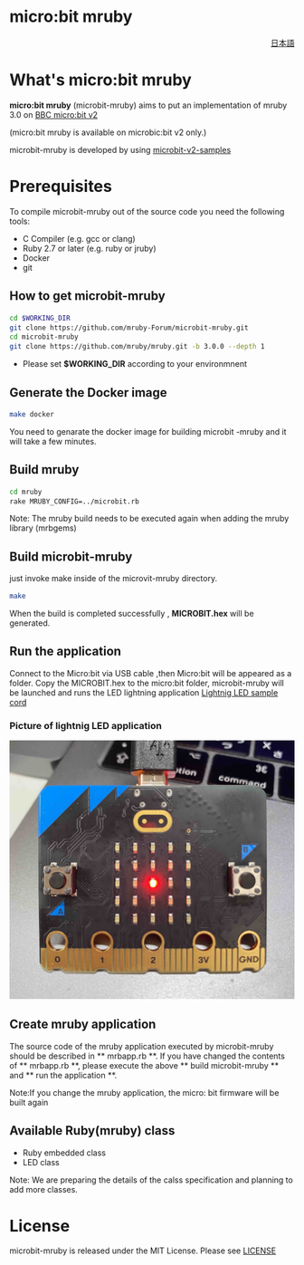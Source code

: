 # micro:bit mruby

<div align="right">
<a href="README-ja.md">日本語</a>
</div>

# What's micro:bit mruby

**micro:bit mruby** (microbit-mruby) aims to put an implementation of mruby 3.0 on [BBC micro:bit v2](https://microbit.org/)

(micro:bit mruby is available on microbic:bit v2 only.)

microbit-mruby is developed by using [microbit-v2-samples](https://github.com/lancaster-university/microbit-v2-samples) 

# Prerequisites
To compile microbit-mruby out of the source code you need the following tools:

- C Compiler (e.g. gcc or clang)
- Ruby 2.7 or later (e.g. ruby or jruby)
- Docker
- git

## How to get microbit-mruby

```bash
cd $WORKING_DIR
git clone https://github.com/mruby-Forum/microbit-mruby.git
cd microbit-mruby
git clone https://github.com/mruby/mruby.git -b 3.0.0 --depth 1
```
- Please set **$WORKING_DIR** according to your environmnent

## Generate the Docker image

```bash
make docker
```
You need to genarate the docker image for building microbit -mruby and it will take a few minutes.

##  Build mruby

```bash
cd mruby
rake MRUBY_CONFIG=../microbit.rb
```
Note: The mruby build needs to be executed again when adding the mruby library (mrbgems)

## Build microbit-mruby
 just invoke make inside of the microvit-mruby directory.

```bash
make
```
When the build is completed successfully , **MICROBIT.hex**  will be generated.

## Run the application
Connect to the Micro:bit via USB cable ,then Micro:bit will be appeared as a folder.
Copy the  MICROBIT.hex to the micro:bit folder, microbit-mruby will be launched and runs the LED lightning application  [Lightnig LED sample cord](mrbapp.rb)

### Picture of lightnig LED application

![L-chika](https://github.com/mruby-Forum/microbit-mruby/blob/image/img/microbit-mruby-lchika.jpg)


## Create mruby application

The source code of the mruby application executed by microbit-mruby should be described in ** mrbapp.rb **.
If you have changed the contents of ** mrbapp.rb **, please execute the above ** build microbit-mruby ** and ** run the application **.

Note:If you change the mruby application, the micro: bit firmware will be built again

## Available Ruby(mruby) class
- Ruby embedded class
- LED class

Note: We are preparing the details of the calss specification and planning to add more classes.

# License

microbit-mruby is released under the MIT License. Please see [LICENSE](LICENSE)
